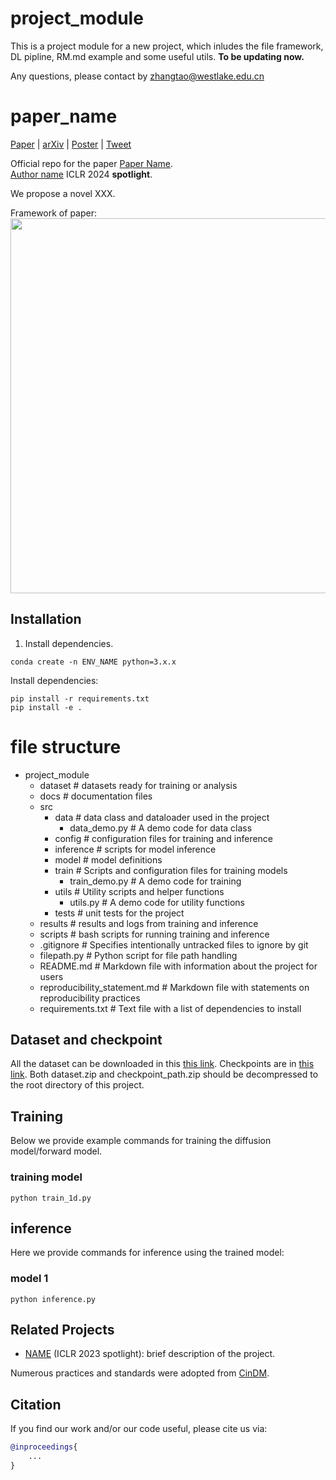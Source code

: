 # project_module
This is a project module for a new project, which inludes the file framework, DL pipline, RM.md example and some useful utils.
**To be updating now.**

Any questions, please contact by zhangtao@westlake.edu.cn

# paper_name

[Paper](URL) | [arXiv](URL) | [Poster](URL) | [Tweet](URL) 

Official repo for the paper [Paper Name](URL).<br />
[Author name](https://zhangtao167.github.io)
ICLR 2024 **spotlight**. 

We propose a novel XXX.

Framework of paper:
<a href="url"><img src="/assets/fig1.png" align="center" width="600" ></a>

## Installation


1. Install dependencies.

```code
conda create -n ENV_NAME python=3.x.x
```

Install dependencies:
```code
pip install -r requirements.txt
pip install -e .
```

#  file structure
- project_module
  - dataset                 # datasets ready for training or analysis
  - docs                   # documentation files
  - src
    - data                    # data class and dataloader used in the project
      - data_demo.py         # A demo code for data class
    - config                  # configuration files for training and inference
    - inference               # scripts for model inference
    - model                   # model definitions
    - train                   # Scripts and configuration files for training models
      - train_demo.py         # A demo code for training
    - utils                   # Utility scripts and helper functions
      - utils.py              # A demo code for utility functions
    - tests                   # unit tests for the project
  - results                 # results and logs from training and inference
  - scripts                   # bash scripts for running training and inference
  - .gitignore              # Specifies intentionally untracked files to ignore by git
  - filepath.py             # Python script for file path handling
  - README.md               # Markdown file with information about the project for users
  - reproducibility_statement.md # Markdown file with statements on reproducibility practices
  - requirements.txt        # Text file with a list of dependencies to install


## Dataset and checkpoint

All the dataset can be downloaded in this [this link](URL). Checkpoints are in [this link](URl). Both dataset.zip and checkpoint_path.zip should be decompressed to the root directory of this project.


## Training

Below we provide example commands for training the diffusion model/forward model.

### training model


```code
python train_1d.py 
```


## inference

Here we provide commands for inference using the trained model:

### model 1
```code
python inference.py
```


## Related Projects
  
* [NAME](URL) (ICLR 2023 spotlight): brief description of the project.

Numerous practices and standards were adopted from [CinDM](https://github.com/AI4Science-WestlakeU/cindm).
## Citation
If you find our work and/or our code useful, please cite us via:

```bibtex
@inproceedings{
    ...
}
```
